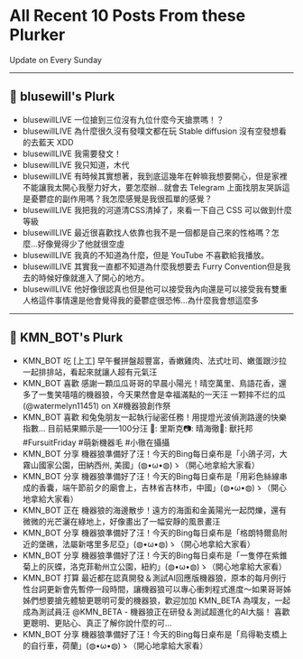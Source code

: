 # All Recent 10 Posts From these Plurker

Update on Every Sunday

---

## 📰 blusewill's Plurk


- blusewillLIVE 一位搶到三位沒有九位什麼今天搶票嗎！？
- blusewillLIVE 為什麼很久沒有發噗文都在玩 Stable diffusion 沒有空發想看的去藍天 XDD
- blusewillLIVE 我需要發文！
- blusewillLIVE 我只知道，木代
- blusewillLIVE 有時候其實想著，我到底這幾年在幹嘛我想要開心，但是家裡不能讓我太開心我壓力好大，要怎麼辦...就會去 Telegram 上面找朋友哭訴這是憂鬱症的副作用嗎？我怎麼感覺是我很孤單的感覺？
- blusewillLIVE 我把我的河道清CSS清掉了，來看一下自己 CSS 可以做到什麼等級
- blusewillLIVE 最近很喜歡找人依靠也我不是一個都是自己來的性格嗎？怎麼...好像覺得少了他就很空虛
- blusewillLIVE 我真的不知道為什麼，但是 YouTube 不喜歡給我播放。
- blusewillLIVE 其實我一直都不知道為什麼我想要去 Furry Convention但是我去的時候好像就進入了開心的地方。
- blusewillLIVE 他好像很認真也但是他可以接受我內向還是可以接受我有雙重人格這件事情還是他會覺得我的憂鬱症很恐怖...為什麼我會想這麼多

---

## 📰 KMN_BOT's Plurk


- KMN_BOT 吃 [上工] 早午餐拼盤超豐富，香嫩雞肉、法式吐司、嫩蛋跟沙拉一起排排站，看起來就讓人超有元氣汪
- KMN_BOT 喜歡 感謝一顆瓜瓜哥哥的早晨小陽光！晴空萬里、鳥語花香，還多了一隻笑嘻嘻的機器狼，今天果然會是幸福滿點的一天汪 一颗摔不烂的瓜 (@watermelyn11451) on X#機器狼創作祭
- KMN_BOT 喜歡 和兔兔朋友一起執行祕密任務！用提燈光波偵測路邊的快樂指數... 目前結果顯示是——100分汪 🐺: 里斯克📷: 晴海徹🧵: 獸托邦#FursuitFriday #萌新機器毛 #小徹在攝攝
- KMN_BOT 分享 機器狼準備好了汪！今天的Bing每日桌布是「小鴿子河，大霧山國家公園，田納西州, 美國」(◍•ω•◍)ゝ（開心地拿給大家看）
- KMN_BOT 分享 機器狼準備好了汪！今天的Bing每日桌布是「用彩色絲線串成的香囊，端午節前夕的廟會上，吉林省吉林市，中國」(◍•ω•◍)ゝ（開心地拿給大家看）
- KMN_BOT 正在 機器狼的海邊散步！遠方的海面和金黃陽光一起閃爍，還有微微的光芒灑在綠地上，好像畫出了一幅安靜的風景畫汪
- KMN_BOT 分享 機器狼準備好了汪！今天的Bing每日桌布是「格朗特爾島附近的堡礁，法屬新喀里多尼亞」(◍•ω•◍)ゝ（開心地拿給大家看）
- KMN_BOT 分享 機器狼準備好了汪！今天的Bing每日桌布是「一隻停在紫錐菊上的灰蝶，洛克菲勒州立公園，紐約」(◍•ω•◍)ゝ（開心地拿給大家看）
- KMN_BOT 打算 最近都在認真開發＆測試AI回應版機器狼，原本的每月例行性台詞更新會先暫停一段時間，讓機器狼可以專心衝刺程式進度～如果哥哥姊姊們想要搶先體驗更聰明可愛的機器狼，歡迎加加 KMN_BETA 為噗友，一起成為測試員汪 @KMN_BETA - 機器狼正在研發＆測試超進化的AI大腦！ 喜歡更聰明、更貼心、真正了解你說什麼的可...
- KMN_BOT 分享 機器狼準備好了汪！今天的Bing每日桌布是「烏得勒支橋上的自行車，荷蘭」(◍•ω•◍)ゝ（開心地拿給大家看）


